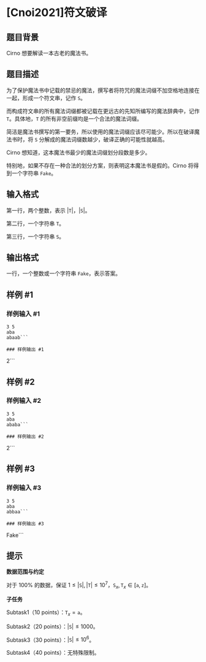 # [Cnoi2021]符文破译

## 题目背景

Cirno 想要解读一本古老的魔法书。

## 题目描述

为了保护魔法书中记载的禁忌的魔法，撰写者将符咒的魔法词缀不加空格地连接在一起，形成一个符文串，记作 $\texttt{S}$。

而构成符文串的所有魔法词缀都被记载在更远古的先知所编写的魔法辞典中，记作 $\texttt{T}$。具体地，$\texttt{T}$ 的所有非空前缀均是一个合法的魔法词缀。

简洁是魔法书撰写的第一要务，所以使用的魔法词缀应该尽可能少。所以在破译魔法书时，将 $\texttt{S}$ 分解成的魔法词缀数越少，破译正确的可能性就越高。

Cirno 想知道，这本魔法书最少的魔法词缀划分段数是多少。

特别地，如果不存在一种合法的划分方案，则表明这本魔法书是假的。Cirno 将得到一个字符串 `Fake`。

## 输入格式

第一行，两个整数，表示 $|\texttt{T}|$，$|\texttt{S}|$。

第二行，一个字符串 $\texttt{T}$。

第三行，一个字符串 $\texttt{S}$。

## 输出格式

一行，一个整数或一个字符串 `Fake`，表示答案。

## 样例 #1

### 样例输入 #1
```
3 5
aba
abaab```

### 样例输出 #1

```
2```

## 样例 #2

### 样例输入 #2
```
3 5
aba
ababa```

### 样例输出 #2

```
2```

## 样例 #3

### 样例输入 #3
```
3 5
aba
abbaa```

### 样例输出 #3

```
Fake```

## 提示

**数据范围与约定**

对于 $100\%$ 的数据，保证 $1\le |\texttt{S}|,|\texttt{T}|\le 10^7$，$\texttt{S}_x,\texttt{T}_x \in [\texttt{a},\texttt{z}]$。

**子任务**

Subtask1（$10$ points）：$\texttt{T}_x=\texttt{a}$。

Subtask2（$20$ points）：$|\texttt{S}|\le1000$。

Subtask3（$30$ points）：$|\texttt{S}|\le 10^6$。

Subtask4（$40$ points）：无特殊限制。
